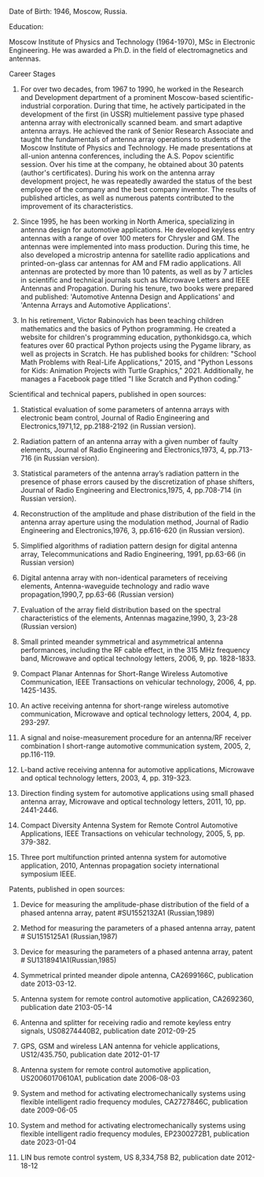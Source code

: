 Date of Birth: 1946, Moscow, Russia.

Education:

Moscow Institute of Physics and Technology (1964-1970), MSc in Electronic Engineering. He was awarded a Ph.D. in the field of electromagnetics and antennas.

Career Stages

1. For over two decades, from 1967 to 1990, he worked in the Research and Development department of a prominent Moscow-based scientific-industrial corporation. During that time, he actively participated in the development of the first (in USSR) multielement passive type phased antenna array with electronically scanned beam. and smart adaptive antenna arrays. He achieved the rank of Senior Research Associate and taught the fundamentals of antenna array operations to students of the Moscow Institute of Physics and Technology. He made presentations at all-union antenna conferences, including the A.S. Popov scientific session. Over his time at the company, he obtained about 30 patents (author's certificates). During his work on the antenna array development project, he was repeatedly awarded the status of the best employee of the company and the best company inventor. The results of published articles, as well as numerous patents contributed to the improvement of its characteristics.

2. Since 1995, he has been working in North America, specializing in antenna design for automotive applications. He developed keyless entry antennas with a range of over 100 meters for Chrysler and GM. The antennas were implemented into mass production. During this time, he also developed a microstrip antenna for satellite radio applications and printed-on-glass car antennas for AM and FM radio applications. All antennas are protected by more than 10 patents, as well as by 7 articles in scientific and technical journals such as Microwave Letters and IEEE Antennas and Propagation. During his tenure, two books were prepared and published: 'Automotive Antenna Design and Applications' and 'Antenna Arrays and Automotive Applications'.

3. In his retirement, Victor Rabinovich has been teaching children mathematics and the basics of Python programming. He created a website for children's programming education, pythonkidsgo.ca, which features over 60 practical Python projects using the Pygame library, as well as projects in Scratch. He has published books for children: "School Math Problems with Real-Life Applications," 2015, and "Python Lessons for Kids: Animation Projects with Turtle Graphics," 2021. Additionally, he manages a Facebook page titled "I like Scratch and Python coding."

Scientifical and technical papers, published in open sources:
1. Statistical evaluation of some parameters of antenna arrays with electronic beam control, Journal of Radio Engineering and Electronics,1971,12, pp.2188-2192 (in Russian version).

2. Radiation pattern of an antenna array with a given number of faulty elements, Journal of Radio Engineering and Electronics,1973, 4, pp.713-716 (in Russian version).

3. Statistical parameters of the antenna array’s radiation pattern in the presence of phase errors caused by the discretization of phase shifters, Journal of Radio Engineering and Electronics,1975, 4, pp.708-714 (in Russian version).

4. Reconstruction of the amplitude and phase distribution of the field in the antenna array aperture using the modulation method, Journal of Radio Engineering and Electronics,1976, 3, pp.616-620 (in Russian version).

5. Simplified algorithms of radiation pattern design for digital antenna array, Telecommunications and Radio Engineering, 1991, pp.63-66 (in Russian version)

6. Digital antenna array with non-identical parameters of receiving elements, Аntenna-waveguide technology and radio wave propagation,1990,7, pp.63-66 (Russian version)

7. Evaluation of the array field distribution based on the spectral characteristics of the elements, Antennas magazine,1990, 3, 23-28 (Russian version)

8. Small printed meander symmetrical and asymmetrical antenna performances, including the RF cable effect, in the 315 MHz frequency band, Microwave and optical technology letters, 2006, 9, pp. 1828-1833.

9. Compact Planar Antennas for Short-Range Wireless Automotive Communication, IEEE Transactions on vehicular technology, 2006, 4, pp. 1425-1435.

10. An active receiving antenna for short-range wireless automotive communication, Microwave and optical technology letters, 2004, 4, pp. 293-297.

11. A signal and noise-measurement procedure for an antenna/RF receiver combination I short-range automotive communication system, 2005, 2, pp.116-119.

12. L-band active receiving antenna for automotive applications, Microwave and optical technology letters, 2003, 4, pp. 319-323.

13. Direction finding system for automotive applications using small phased antenna array, Microwave and optical technology letters, 2011, 10, pp. 2441-2446.

14. Compact Diversity Antenna System for Remote Control Automotive Applications, IEEE Transactions on vehicular technology, 2005, 5, pp. 379-382.

15. Three port multifunction printed antenna system for automotive application, 2010, Antennas propagation society international symposium IEEE.

Patents, published in open sources:
1. Device for measuring the amplitude-phase distribution of the field of a phased antenna array, patent #SU1552132A1 (Russian,1989)

2. Method for measuring the parameters of a phased antenna array, patent # SU1515125A1 (Russian,1987)

3. Device for measuring the parameters of a phased antenna array, patent # SU1318941A1(Russian,1985)

4. Symmetrical printed meander dipole antenna, CA2699166C, publication date 2013-03-12.

5. Antenna system for remote control automotive application, CA2692360, publication date 2103-05-14

6. Antenna and splitter for receiving radio and remote keyless entry signals, US08274440B2, publication date 2012-09-25

7. GPS, GSM and wireless LAN antenna for vehicle applications, US12/435.750, publication date 2012-01-17

8. Antenna system for remote control automotive application, US20060170610A1, publication date 2006-08-03

9. System and method for activating electromechanically systems using flexible intelligent radio frequency modules, CA2727846C, publication date 2009-06-05

10. System and method for activating electromechanically systems using flexible intelligent radio frequency modules, EP2300272B1, publication date 2023-01-04

11. LIN bus remote control system, US 8,334,758 B2, publication date 2012-18-12
